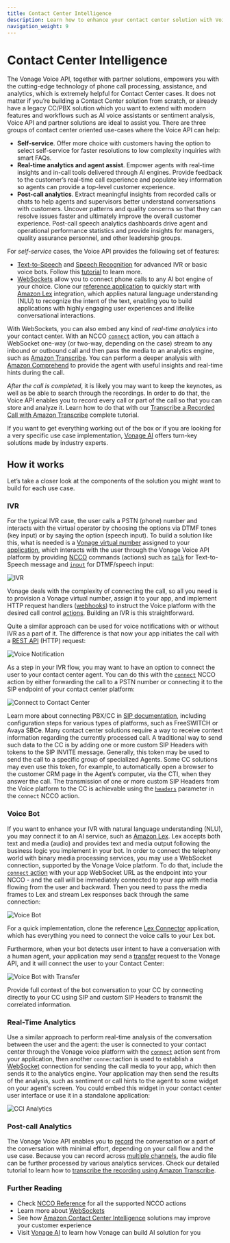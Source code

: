 ```yaml
---
title: Contact Center Intelligence
description: Learn how to enhance your contact center solution with Voice API.
navigation_weight: 9
---
```


# Contact Center Intelligence

The Vonage Voice API, together with partner solutions, empowers you with the cutting-edge technology of phone call processing, assistance, and analytics, which is extremely helpful for Contact Center cases. It does not matter if you’re building a Contact Center solution from scratch, or already have a legacy CC/PBX solution which you want to extend with modern features and workflows such as AI voice assistants or sentiment analysis, Voice API and partner solutions are ideal to assist you.
There are three groups of contact center oriented use-cases where the Voice API can help:

* **Self-service**. Offer more choice with customers having the option to select self-service for faster resolutions to low complexity inquiries with smart FAQs.
* **Real-time analytics and agent assist**. Empower agents with real-time insights and in-call tools delivered through AI engines.  Provide feedback to the customer’s real-time call experience and populate key information so agents can provide a top-level customer experience.
* **Post-call analytics**. Extract meaningful insights from recorded calls or chats to help agents and supervisors better understand conversations with customers. Uncover patterns and quality concerns so that they can resolve issues faster and ultimately improve the overall customer experience. Post-call speech analytics dashboards drive agent and operational performance statistics and provide insights for managers, quality assurance personnel, and other leadership groups.

For *self-service* cases, the Voice API provides the following set of features:

* [Text-to-Speech](/voice/voice-api/guides/text-to-speech) and [Speech Recognition](/voice/voice-api/guides/asr) for advanced IVR or basic voice bots. Follow this [tutorial](/use-cases/asr-use-case-voice-bot) to learn more.
* [WebSockets](/voice/voice-api/guides/websockets) allow you to connect phone calls to any AI bot engine of your choice. Clone our [reference application](https://github.com/Nexmo/lex-connector) to quickly start with [Amazon Lex](https://aws.amazon.com/lex/) integration, which applies natural language understanding (NLU) to recognize the intent of the text, enabling you to build applications with highly engaging user experiences and lifelike conversational interactions. 

With WebSockets, you can also embed any kind of *real-time analytics* into your contact center. With an NCCO [`connect`](/voice/voice-api/ncco-reference#connect) action, you can attach a WebSocket one-way (or two-way, depending on the case) stream to any inbound or outbound call and then pass the media to an analytics engine, such as [Amazon Transcribe](https://aws.amazon.com/transcribe/). You can perform a deeper analysis with [Amazon Comprehend](https://aws.amazon.com/comprehend/) to provide the agent with useful insights and real-time hints during the call.

*After the call is completed*, it is likely you may want to keep the keynotes, as well as be able to search through the recordings. In order to do that, the Voice API enables you to record every call or part of the call so that you can store and analyze it. Learn how to do that with our [Transcribe a Recorded Call with Amazon Transcribe](/use-cases/trancribe-amazon-api) complete tutorial.

If you want to get everything working out of the box or if you are looking for a very specific use case implementation, [Vonage AI](https://www.ai.vonage.com/) offers turn-key solutions made by industry experts.

## How it works

Let’s take a closer look at the components of the solution you might want to build for each use case.

### IVR

For the typical IVR case, the user calls a PSTN (phone) number and interacts with the virtual operator by choosing the options via DTMF tones (key input) or by saying the option (speech input). To build a solution like this, what is needed is a [Vonage virtual number](/numbers/overview) assigned to your [application](/application/overview), which interacts with the user through the Vonage Voice API platform by providing [NCCO](/voice/voice-api/guides/ncco) commands (actions) such as [`talk`](/voice/voice-api/ncco-reference#talk) for Text-to-Speech message and [`input`](/voice/voice-api/ncco-reference#input) for DTMF/speech input:

![IVR](/images/voice-api/cci_ivr.png)

Vonage deals with the complexity of connecting the call, so all you need is to provision a Vonage virtual number, assign it to your app, and implement HTTP request handlers ([webhooks](/voice/voice-api/webhook-reference)) to instruct the Voice platform with the desired call control [actions](/voice/voice-api/ncco-reference). Building an IVR is this straightforward.

Quite a similar approach can be used for voice notifications with or without IVR as a part of it. The difference is that now your app initiates the call with a [REST API](/api/voice#createCall) (HTTP) request:

![Voice Notification](/images/voice-api/cci_outbound.png)

As a step in your IVR flow, you may want to have an option to connect the user to your contact center agent. You can do this with the [`connect`](/voice/voice-api/ncco-reference#connect) NCCO action by either forwarding the call to a PSTN number or connecting it to the SIP endpoint of your contact center platform:

![Connect to Contact Center](/images/voice-api/cci_ivr_connect.png)

Learn more about connecting PBX/CC in [SIP documentation](/voice/sip/overview), including configuration steps for various types of platforms, such as FreeSWITCH or Avaya SBCe.
Many contact center solutions require a way to receive context information regarding the currently processed call. A traditional way to send such data to the CC is by adding one or more custom SIP Headers with tokens to the SIP INVITE message. Generally, this token may be used to send the call to a specific group of specialized Agents. Some CC solutions may even use this token, for example, to automatically open a browser to the customer CRM page in the Agent’s computer, via the CTI, when they answer the call. 
The transmission of one or more custom SIP Headers from the Voice platform to the CC is achievable using the [`headers`](/voice/voice-api/ncco-reference#sip-the-sip-endpoint-to-connect-to) parameter in the `connect` NCCO action.

### Voice Bot

If you want to enhance your IVR with natural language understanding (NLU), you may connect it to an AI service, such as [Amazon Lex](https://aws.amazon.com/lex/). Lex accepts both text and media (audio) and provides text and media output following the business logic you implement in your bot. In order to connect the telephony world with binary media processing services, you may use a WebSocket connection, supported by the Vonage Voice platform. To do that, include the [`connect` action](/voice/voice-api/ncco-reference#connect) with your app WebSocket URL as the endpoint into your NCCO - and the call will be immediately connected to your app with media flowing from the user and backward. Then you  need to pass the media frames to Lex and stream Lex responses back through the same connection:

![Voice Bot](/images/voice-api/cci_bot.png)

For a quick implementation, clone the reference [Lex Connector](https://github.com/Nexmo/lex-connector) application, which has everything you need to connect the voice calls to your Lex bot.

Furthermore, when your bot detects user intent to have a conversation with a human agent, your application may send a [transfer](/voice/voice-api/code-snippets/transfer-a-call) request to the Vonage API, and it will connect the user to your Contact Center:

![Voice Bot with Transfer](/images/voice-api/cci_bot_transfer.png)

Provide full context of the bot conversation to your CC by connecting directly to your CC using SIP and custom SIP Headers to transmit the correlated information.

### Real-Time Analytics

Use a similar approach to perform real-time analysis of the conversation between the user and the agent: the user is connected to your contact center through the Vonage voice platform with the [`connect`](/voice/voice-api/ncco-reference#connect) action sent from your application, then another `connect`action is used to establish a [WebSocket](/voice/voice-api/guides/websockets) connection for sending the call media to your app, which then sends it to the analytics engine. Your application may then send the results of the analysis, such as sentiment or call hints to the agent to some widget on your agent's screen. You could embed this widget in your contact center user interface or use it in a standalone application:

![CCI Analytics](/images/voice-api/cci_analytics.png)

### Post-call Analytics

The Vonage Voice API enables you to [record](/voice/voice-api/guides/recording) the conversation or a part of the conversation with minimal effort, depending on your call flow and the use case. Because you can record across [multiple channels](/voice/voice-api/guides/recording#multi-channel-recording), the audio file can be further processed by various analytics services. Check our detailed tutorial to learn how to [transcribe the recording using Amazon Transcribe](/use-cases/trancribe-amazon-api).

### Further Reading
* Check [NCCO Reference](/voice/voice-api/ncco-reference) for all the supported NCCO actions
* Learn more about [WebSockets](/voice/voice-api/guides/websockets)
* See how [Amazon Contact Center Intelligence](https://aws.amazon.com/machine-learning/contact-center-intelligence/) solutions may improve your customer experience
* Visit [Vonage AI](https://www.ai.vonage.com/) to learn how Vonage can build AI solution for you
